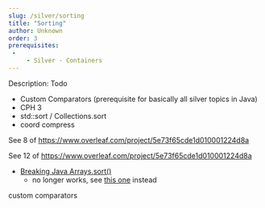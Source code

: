 ```yaml
---
slug: /silver/sorting
title: "Sorting"
author: Unknown
order: 3
prerequisites: 
 - 
     - Silver - Containers
---
```


<div class="syllabus-only">
  Description: Todo
</div>

<!-- END DESCRIPTION -->

 - Custom Comparators (prerequisite for basically all silver topics in Java)
 - CPH 3
 - std::sort / Collections.sort
 - coord compress

See 8 of https://www.overleaf.com/project/5e73f65cde1d010001224d8a

See 12 of https://www.overleaf.com/project/5e73f65cde1d010001224d8a


 - [Breaking Java Arrays.sort()](https://codeforces.com/blog/entry/4827)
   - no longer works, see [this one](https://codeforces.com/contest/1324/submission/73058869) instead

custom comparators